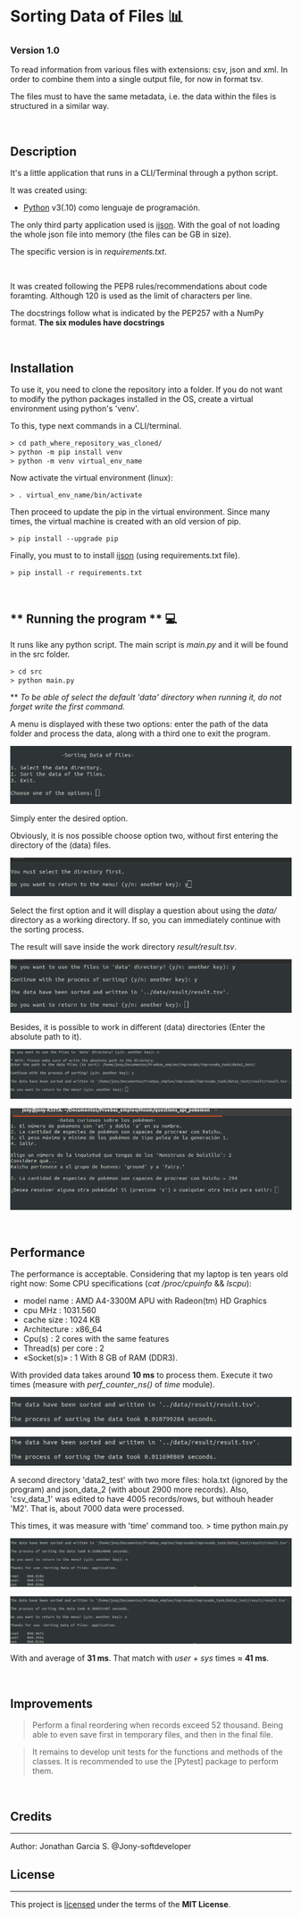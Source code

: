 # Sorting Data of Files 📊

### Version 1.0

To read information from various files with extensions: csv, json and xml. In order to combine them into a single output file, for now in format tsv.

The files must to have the same metadata, i.e. the data within the files is structured in a similar way.

<br/>

## Description

It's a little application that runs in a CLI/Terminal through a python script.

It was created using:

* [Python] v3(.10) como lenguaje de programación.

The only third party application used is [ijson]. With the goal of not loading the whole json file into memory (the files can be GB in size).

The specific version is in _requirements.txt_.

<br/>

It was created following the PEP8 rules/recommendations about code foramting. Although 120 is used as the limit of characters per line.

The docstrings follow what is indicated by the PEP257 with a NumPy format. **The six modules have docstrings**

<br/>

## Installation

To use it, you need to clone the repository into a folder. If you do not want to modify the python packages installed in the OS, create a virtual environment using python's 'venv'.

To this, type next commands in a CLI/terminal.

    > cd path_where_repository_was_cloned/
    > python -m pip install venv
    > python -m venv virtual_env_name

Now activate the virtual environment (linux):

    > . virtual_env_name/bin/activate

Then proceed to update the pip in the virtual environment. Since many times, the virtual machine is created with an old version of pip.

    > pip install --upgrade pip

Finally, you must to to install [ijson] (using requirements.txt file).

    > pip install -r requirements.txt

<br/>

## ** Running the program ** 💻

It runs like any python script. The main script is _main.py_ and it will be found in the src folder.

    > cd src
    > python main.py
** _To be able of select the default 'data' directory when running it, do not forget write the first command._

A menu is displayed with these two options: enter the path of the data folder and process the data, along with a third one to exit the program.

![menu](https://github.com/Jony-softdeveloper/Sorting-data-of-files/blob/main/images/1%20Menu.png)

Simply enter the desired option.

Obviously, it is nos possible choose option two, without first entering the directory of the (data) files.

![Error 1](https://github.com/Jony-softdeveloper/Sorting-data-of-files/blob/main/images/2%20Error%20-%20select%20sort%20data.png)

Select the first option and it will display a question about using the _data/_ directory as a working directory. If so, you can immediately continue with the sorting process.

The result will save inside the work directory _result/result.tsv_.

![Data](https://github.com/Jony-softdeveloper/Sorting-data-of-files/blob/main/images/3%20Process%20data.png)

Besides, it is possible to work in different (data) directories (Enter the absolute path to it).

![Other Data](https://github.com/Jony-softdeveloper/Sorting-data-of-files/blob/main/images/5%20Process%20other%20data.png)

![Respuesta 2](https://github.com/Jony-softdeveloper/Questions_PokeAPI/blob/main/images/Question_2.png)

<br/>

## **Performance**
The performance is acceptable. Considering that my laptop is ten years old right now:
Some CPU specifications (_cat /proc/cpuinfo_ && _lscpu_):
* model name	: AMD A4-3300M APU with Radeon(tm) HD Graphics
* cpu MHz		: 1031.560
* cache size	: 1024 KB
* Architecture  : x86_64
* Cpu(s)        : 2 cores with the same features
* Thread(s) per core    : 2
* «Socket(s)»   : 1
With 8 GB of RAM (DDR3).

With provided data takes around **10 ms** to process them.
Execute it two times (measure with _perf_counter_ns()_ of _time_ module).

![Performance Data 1](https://github.com/Jony-softdeveloper/Sorting-data-of-files/blob/main/images/6%20Measure%201%20data.png)

![Performance Data 2](https://github.com/Jony-softdeveloper/Sorting-data-of-files/blob/main/images/7%20measure%202%20data.png)

A second directory 'data2_test' with two more files: hola.txt (ignored by the program) and json_data_2 (with about 2900 more records). Also, 'csv_data_1' was edited to have 4005 records/rows, but withouh header 'M2'. That is, about 7000 data were processed.

This times, it was measure with 'time' command too.
    > time python main.py

![Performance Other data 1](https://github.com/Jony-softdeveloper/Sorting-data-of-files/blob/main/images/8%20Measure%201%20data2.png)

![Performance Other data 2](https://github.com/Jony-softdeveloper/Sorting-data-of-files/blob/main/images/9%20Measure%202%20data2.png)

With and average of **31 ms**. That match with _user_ + _sys_ times ≈ **41 ms**.

<br/>

##  Improvements

> Perform a final reordering when records exceed 52 thousand. Being able to even save first in temporary files, and then in the final file.

> It remains to develop unit tests for the functions and methods of the classes. It is recommended to use the [Pytest] package to perform them.

<br/>

## Credits

<hr/>

Author: Jonathan Garcia S. @Jony-softdeveloper

## License

<hr/>

This project is [licensed] under the terms of the **MIT License**.

[Python]: https://www.python.org/downloads/ "Python"
[ijson]: https://github.com/ICRAR/ijson "ijson"
[licensed]: https://github.com/Jony-softdeveloper/Sorting-data-of-files/blob/main/LICENSE "licensed"
